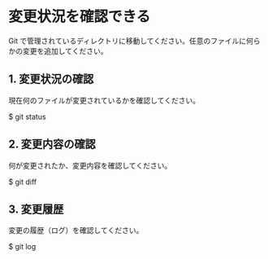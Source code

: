 # 変更状況を確認できる

Git で管理されているディレクトリに移動してください。任意のファイルに何らかの変更を追加してください。

## 1. 変更状況の確認

現在何のファイルが変更されているかを確認してください。

$ git status

## 2. 変更内容の確認

何が変更されたか、変更内容を確認してください。

$ git diff

## 3. 変更履歴

変更の履歴（ログ）を確認してください。

$ git log
